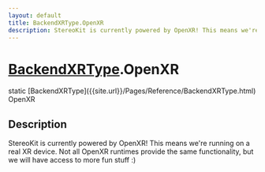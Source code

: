 ```yaml
---
layout: default
title: BackendXRType.OpenXR
description: StereoKit is currently powered by OpenXR! This means we're running on a real XR device. Not all OpenXR runtimes provide the same functionality, but we will have access to more fun stuff .)
---
```

# [BackendXRType]({{site.url}}/Pages/Reference/BackendXRType.html).OpenXR

<div class='signature' markdown='1'>
static [BackendXRType]({{site.url}}/Pages/Reference/BackendXRType.html) OpenXR
</div>

## Description
StereoKit is currently powered by OpenXR! This means we're
running on a real XR device. Not all OpenXR runtimes provide
the same functionality, but we will have access to more fun
stuff :)

